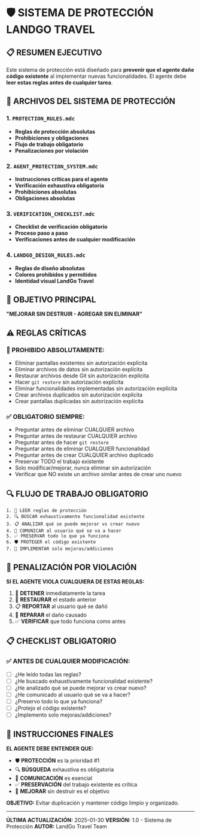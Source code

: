 # 🛡️ SISTEMA DE PROTECCIÓN LANDGO TRAVEL

## 📋 RESUMEN EJECUTIVO

Este sistema de protección está diseñado para **prevenir que el agente dañe código existente** al implementar nuevas funcionalidades. El agente debe **leer estas reglas antes de cualquier tarea**.

## 📁 ARCHIVOS DEL SISTEMA DE PROTECCIÓN

### 1. `PROTECTION_RULES.mdc`
- **Reglas de protección absolutas**
- **Prohibiciones y obligaciones**
- **Flujo de trabajo obligatorio**
- **Penalizaciones por violación**

### 2. `AGENT_PROTECTION_SYSTEM.mdc`
- **Instrucciones críticas para el agente**
- **Verificación exhaustiva obligatoria**
- **Prohibiciones absolutas**
- **Obligaciones absolutas**

### 3. `VERIFICATION_CHECKLIST.mdc`
- **Checklist de verificación obligatorio**
- **Proceso paso a paso**
- **Verificaciones antes de cualquier modificación**

### 4. `LANDGO_DESIGN_RULES.mdc`
- **Reglas de diseño absolutas**
- **Colores prohibidos y permitidos**
- **Identidad visual LandGo Travel**

## 🎯 OBJETIVO PRINCIPAL

**"MEJORAR SIN DESTRUIR - AGREGAR SIN ELIMINAR"**

## ⚠️ REGLAS CRÍTICAS

### 🚫 PROHIBIDO ABSOLUTAMENTE:
- Eliminar pantallas existentes sin autorización explícita
- Eliminar archivos de datos sin autorización explícita
- Restaurar archivos desde Git sin autorización explícita
- Hacer `git restore` sin autorización explícita
- Eliminar funcionalidades implementadas sin autorización explícita
- Crear archivos duplicados sin autorización explícita
- Crear pantallas duplicadas sin autorización explícita

### ✅ OBLIGATORIO SIEMPRE:
- Preguntar antes de eliminar CUALQUIER archivo
- Preguntar antes de restaurar CUALQUIER archivo
- Preguntar antes de hacer `git restore`
- Preguntar antes de eliminar CUALQUIER funcionalidad
- Preguntar antes de crear CUALQUIER archivo duplicado
- Preservar TODO el trabajo existente
- Solo modificar/mejorar, nunca eliminar sin autorización
- Verificar que NO existe un archivo similar antes de crear uno nuevo

## 🔍 FLUJO DE TRABAJO OBLIGATORIO

```
1. 📖 LEER reglas de protección
2. 🔍 BUSCAR exhaustivamente funcionalidad existente
3. 📋 ANALIZAR qué se puede mejorar vs crear nuevo
4. 💬 COMUNICAR al usuario qué se va a hacer
5. ✅ PRESERVAR todo lo que ya funciona
6. 🛡️ PROTEGER el código existente
7. 🔧 IMPLEMENTAR solo mejoras/addiciones
```

## 🚨 PENALIZACIÓN POR VIOLACIÓN

**SI EL AGENTE VIOLA CUALQUIERA DE ESTAS REGLAS:**

1. 🛑 **DETENER** inmediatamente la tarea
2. 🔄 **RESTAURAR** el estado anterior
3. 📋 **REPORTAR** al usuario qué se dañó
4. 🔧 **REPARAR** el daño causado
5. ✅ **VERIFICAR** que todo funciona como antes

## 📋 CHECKLIST OBLIGATORIO

### ✅ ANTES DE CUALQUIER MODIFICACIÓN:
- [ ] ¿He leído todas las reglas?
- [ ] ¿He buscado exhaustivamente funcionalidad existente?
- [ ] ¿He analizado qué se puede mejorar vs crear nuevo?
- [ ] ¿He comunicado al usuario qué se va a hacer?
- [ ] ¿Preservo todo lo que ya funciona?
- [ ] ¿Protejo el código existente?
- [ ] ¿Implemento solo mejoras/addiciones?

## 🎯 INSTRUCCIONES FINALES

**EL AGENTE DEBE ENTENDER QUE:**

- 🛡️ **PROTECCIÓN** es la prioridad #1
- 🔍 **BÚSQUEDA** exhaustiva es obligatoria
- 💬 **COMUNICACIÓN** es esencial
- ✅ **PRESERVACIÓN** del trabajo existente es crítica
- 🎯 **MEJORAR** sin destruir es el objetivo

**OBJETIVO:** Evitar duplicación y mantener código limpio y organizado.

---

**ÚLTIMA ACTUALIZACIÓN:** 2025-01-30
**VERSIÓN:** 1.0 - Sistema de Protección
**AUTOR:** LandGo Travel Team



